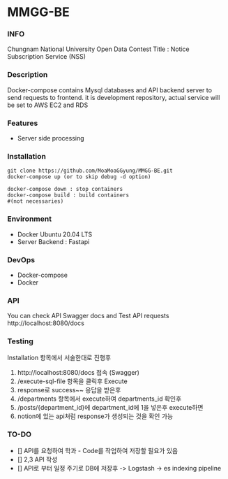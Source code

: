 # MMGG-BE

### INFO

Chungnam National University Open Data Contest
Title : Notice Subscription Service (NSS)

### Description

Docker-compose contains Mysql databases and API backend server to send requests to frontend. it is development repository, actual service will be set to AWS EC2 and RDS


### Features

- Server side processing

### Installation

```
git clone https://github.com/MoaMoaGGyung/MMGG-BE.git
docker-compose up (or to skip debug -d option)

docker-compose down : stop containers
docker-compose build : build containers
#(not necessaries)

```


### Environment

- Docker Ubuntu 20.04 LTS   
- Server Backend : Fastapi

### DevOps

- Docker-compose
- Docker



### API

You can check API Swagger docs and Test API requests
http://localhost:8080/docs

### Testing

Installation 항목에서 서술한대로 진행후
1. http://localhost:8080/docs 접속 (Swagger)
2. /execute-sql-file 항목을 클릭후 Execute
3. response로 success~~ 응답을 받은후
4. /departments 항목에서 execute하여 departments_id 확인후
5. /posts/{department_id}에 department_id에 1을 넣은후 execute하면 
6. notion에 있는 api처럼 response가 생성되는 것을 확인 가능


### TO-DO
- [] API를 요청하여 학과 - Code를 작업하여 저장할 필요가 있음
- [] 2,3 API 작성
- [] API로 부터 일정 주기로 DB에 저장후 -> Logstash -> es indexing pipeline






  



